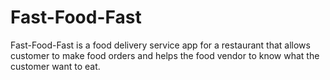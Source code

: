 # Fast-Food-Fast
Fast-Food-Fast is a food delivery service app for a restaurant that allows customer to make food orders and helps the food vendor to know what the customer want to eat.
